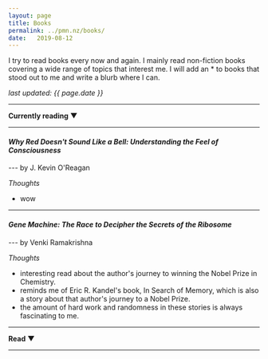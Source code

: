 ```yaml
---
layout: page
title: Books
permalink: ../pmn.nz/books/
date:   2019-08-12
---
```


I try to read books every now and again. I mainly read non-fiction books covering a wide range of topics that interest me. I will add an * to books that stood out to me and write a blurb where I can.

*last updated: {{ page.date }}*

---

**Currently reading** &#9660;

---

#### _Why Red Doesn't Sound Like a Bell: Understanding the Feel of Consciousness_

--- by J. Kevin O'Reagan

_Thoughts_
* wow

---
#### _Gene Machine: The Race to Decipher the Secrets of the Ribosome_

--- by Venki Ramakrishna
  
_Thoughts_
* interesting read about the author's journey to winning the Nobel Prize in Chemistry. 
* reminds me of Eric R. Kandel's book, In Search of Memory, which is also a story about that author's journey to a Nobel Prize. 
* the amount of hard work and randomness in these stories is always fascinating to me.

---

**Read** &#9660;

---



